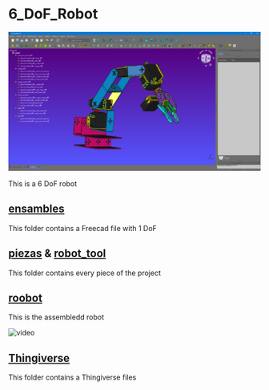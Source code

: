 # 6_DoF_Robot

![image](Thingiverse/6_DoF/images/image.png)

 This is a 6 DoF robot

## [ensambles](ensambles)
This folder contains a Freecad file with 1 DoF

## [piezas](piezas) & [robot_tool](robot_tool)
This folder contains every piece of the project

## [roobot](roobot.FCStd)
This is the assembledd robot 

![video](video.gif)


## [Thingiverse](Thingiverse)
This folder contains a Thingiverse files
